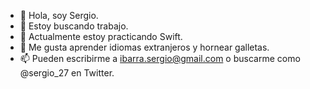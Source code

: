- 👋 Hola, soy Sergio.
- 👀 Estoy buscando trabajo.
- 🌱 Actualmente estoy practicando Swift.
- 💞️ Me gusta aprender idiomas extranjeros y hornear galletas.
- 📫 Pueden escribirme a ibarra.sergio@gmail.com o buscarme como @sergio_27 en Twitter.

<!---
sergio27/sergio27 is a ✨ special ✨ repository because its `README.md` (this file) appears on your GitHub profile.
You can click the Preview link to take a look at your changes.
--->
